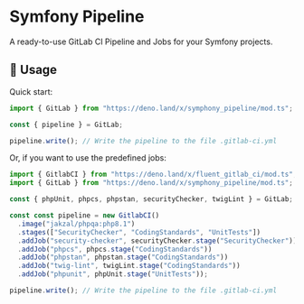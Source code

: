 # Symfony Pipeline

A ready-to-use GitLab CI Pipeline and Jobs for your Symfony projects.

## 🚀 Usage

Quick start:

```ts
import { GitLab } from "https://deno.land/x/symphony_pipeline/mod.ts";

const { pipeline } = GitLab;

pipeline.write(); // Write the pipeline to the file .gitlab-ci.yml
```

Or, if you want to use the predefined jobs:

```ts
import { GitlabCI } from "https://deno.land/x/fluent_gitlab_ci/mod.ts";
import { GitLab } from "https://deno.land/x/symphony_pipeline/mod.ts";

const { phpUnit, phpcs, phpstan, securityChecker, twigLint } = GitLab;

const const pipeline = new GitlabCI()
  .image("jakzal/phpqa:php8.1")
  .stages(["SecurityChecker", "CodingStandards", "UnitTests"])
  .addJob("security-checker", securityChecker.stage("SecurityChecker"))
  .addJob("phpcs", phpcs.stage("CodingStandards"))
  .addJob("phpstan", phpstan.stage("CodingStandards"))
  .addJob("twig-lint", twigLint.stage("CodingStandards"))
  .addJob("phpunit", phpUnit.stage("UnitTests"));

pipeline.write(); // Write the pipeline to the file .gitlab-ci.yml
```
